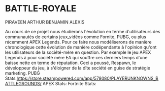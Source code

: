 # BATTLE-ROYALE
PIRAVEEN ARTHUR BENJAMIN ALEXIS

Au cours de ce projet nous étudierons l'évolution en terme d'utilisateurs des communautés de certains jeux_vidéos comme Fornite, PUBG, ou plus récemment APEX Legends. Pour ce faire nous modéliserons de manière chronologique cette évolution de manière codépendante à l'opinion qu'ont les utilisateurs de la société-mère en question. Par exemple le jeu APEX Legends à pour société mère EA qui souffre ces derniers temps d'une baisse nette en terme de réputation. Ceci a poussé, Respawn, le développeur du jeu, à s'éloigner de la dîte société en guise de stratégie marketing.
PUBG Stats:https://store.steampowered.com/app/578080/PLAYERUNKNOWNS_BATTLEGROUNDS/
APEX Stats:
Fortnite Stats:
